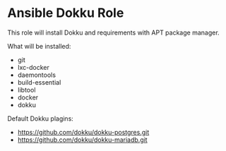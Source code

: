 # Ansible Dokku Role

This role will install Dokku and requirements with APT package manager.

What will be installed:
- git
- lxc-docker
- daemontools
- build-essential
- libtool
- docker
- dokku

Default Dokku plagins:
  - https://github.com/dokku/dokku-postgres.git
  - https://github.com/dokku/dokku-mariadb.git

